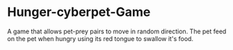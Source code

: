 # Hunger-cyberpet-Game
A game that allows pet-prey pairs to move in random direction. The pet feed on the pet when hungry using its red tongue to swallow it's food.

